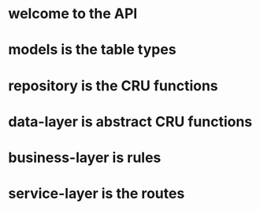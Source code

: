 # welcome to the API

# models is the table types

# repository is the CRU functions

# data-layer is abstract CRU functions

# business-layer is rules

# service-layer is the routes
